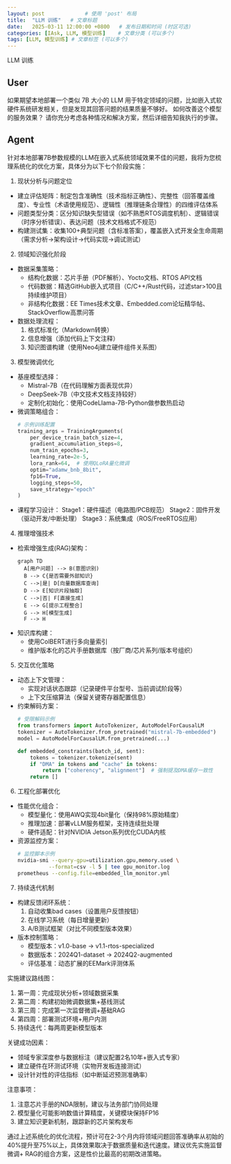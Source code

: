 ```yaml
---
layout: post             # 使用 'post' 布局
title:  "LLM 训练"   # 文章标题
date:   2025-03-11 12:00:00 +0800   # 发布日期和时间 (时区可选)
categories: [IAsk, LLM, 模型训练]    # 文章分类 (可以多个)
tags: [LLM, 模型训练] # 文章标签 (可以多个)
---
```


LLM 训练

## User
如果期望本地部署一个类似 7B 大小的 LLM 用于特定领域的问题，比如嵌入式软硬件系统研发相关，但是发现其回答问题的结果质量不够好。 如何改善这个模型的服务效果？ 请你充分考虑各种情况和解决方案，然后详细告知我执行的步骤。


## Agent

针对本地部署7B参数规模的LLM在嵌入式系统领域效果不佳的问题，我将为您梳理系统化的优化方案，具体分为以下七个阶段实施：

1. 现状分析与问题定位
- 建立评估矩阵：制定包含准确性（技术指标正确性）、完整性（回答覆盖维度）、专业性（术语使用规范）、逻辑性（推理链条合理性）的四维评估体系
- 问题类型分类：区分知识缺失型错误（如不熟悉RTOS调度机制）、逻辑错误（时序分析错误）、表达问题（技术文档格式不规范）
- 构建测试集：收集100+典型问题（含标准答案），覆盖嵌入式开发全生命周期（需求分析→架构设计→代码实现→调试测试）

2. 领域知识强化阶段
- 数据采集策略：
  * 结构化数据：芯片手册（PDF解析）、Yocto文档、RTOS API文档
  * 代码数据：精选GitHub嵌入式项目（C/C++/Rust代码，过滤star>100且持续维护项目）
  * 非结构化数据：EE Times技术文章、Embedded.com论坛精华帖、StackOverflow高票问答
- 数据处理流程：
  1) 格式标准化（Markdown转换）
  2) 信息增强（添加代码上下文注释）
  3) 知识图谱构建（使用Neo4j建立硬件组件关系图）

3. 模型微调优化
- 基座模型选择：
  * Mistral-7B（在代码理解方面表现优异）
  * DeepSeek-7B（中文技术文档支持较好）
  * 定制化初始化：使用CodeLlama-7B-Python做参数热启动
- 微调策略组合：
  ```python
  # 示例训练配置
  training_args = TrainingArguments(
      per_device_train_batch_size=4,
      gradient_accumulation_steps=8,
      num_train_epochs=3,
      learning_rate=2e-5,
      lora_rank=64,  # 使用QLoRA量化微调
      optim="adamw_bnb_8bit",
      fp16=True,
      logging_steps=50,
      save_strategy="epoch"
  )
  ```
- 课程学习设计：
  Stage1：硬件描述（电路图/PCB规范）
  Stage2：固件开发（驱动开发/中断处理）
  Stage3：系统集成（ROS/FreeRTOS应用）

4. 推理增强技术
- 检索增强生成(RAG)架构：
  ```mermaid
  graph TD
    A[用户问题] --> B(意图识别)
    B --> C{是否需要外部知识}
    C -->|是| D[向量数据库查询]
    D --> E[知识片段抽取]
    C -->|否| F[直接生成]
    E --> G[提示工程整合]
    G --> H[模型生成]
    F --> H
  ```
- 知识库构建：
  * 使用ColBERT进行多向量索引
  * 维护版本化的芯片手册数据库（按厂商/芯片系列/版本号组织）

5. 交互优化策略
- 动态上下文管理：
  * 实现对话状态跟踪（记录硬件平台型号、当前调试阶段等）
  * 上下文压缩算法（保留关键寄存器配置信息）
- 约束解码方案：
  ```python
  # 受限解码示例
  from transformers import AutoTokenizer, AutoModelForCausalLM
  tokenizer = AutoTokenizer.from_pretrained("mistral-7b-embedded")
  model = AutoModelForCausalLM.from_pretrained(...)

  def embedded_constraints(batch_id, sent):
      tokens = tokenizer.tokenize(sent)
      if "DMA" in tokens and "cache" in tokens:
          return ["coherency", "alignment"]  # 强制提及DMA缓存一致性
      return []
  ```

6. 工程化部署优化
- 性能优化组合：
  * 模型量化：使用AWQ实现4bit量化（保持98%原始精度）
  * 推理加速：部署vLLM服务框架，支持连续批处理
  * 硬件适配：针对NVIDIA Jetson系列优化CUDA内核
- 资源监控方案：
  ```bash
  # 监控脚本示例
  nvidia-smi --query-gpu=utilization.gpu,memory.used \
            --format=csv -l 5 | tee gpu_monitor.log
  prometheus --config.file=embedded_llm_monitor.yml
  ```

7. 持续迭代机制
- 构建反馈闭环系统：
  1) 自动收集bad cases（设置用户反馈按钮）
  2) 在线学习系统（每日增量更新）
  3) A/B测试框架（对比不同模型版本效果）
- 版本控制策略：
  * 模型版本：v1.0-base → v1.1-rtos-specialized
  * 数据版本：2024Q1-dataset → 2024Q2-augmented
  * 评估基准：动态扩展的EEMark评测体系

实施建议路线图：
1. 第一周：完成现状分析+领域数据采集
2. 第二周：构建初始微调数据集+基线测试
3. 第三周：完成第一次监督微调+基础RAG
4. 第四周：部署测试环境+用户内测
5. 持续迭代：每两周更新模型版本

关键成功因素：
- 领域专家深度参与数据标注（建议配置2名10年+嵌入式专家）
- 建立硬件在环测试环境（实物开发板连接测试）
- 设计针对性的评估指标（如中断延迟预测准确率）

注意事项：
1. 注意芯片手册的NDA限制，建议与法务部门协同处理
2. 模型量化可能影响数值计算精度，关键模块保持FP16
3. 建立知识更新机制，跟踪新的芯片架构发布

通过上述系统化的优化流程，预计可在2-3个月内将领域问题回答准确率从初始的40%提升至75%以上，具体效果取决于数据质量和迭代速度。建议优先实施监督微调+ RAG的组合方案，这是性价比最高的初期改进策略。